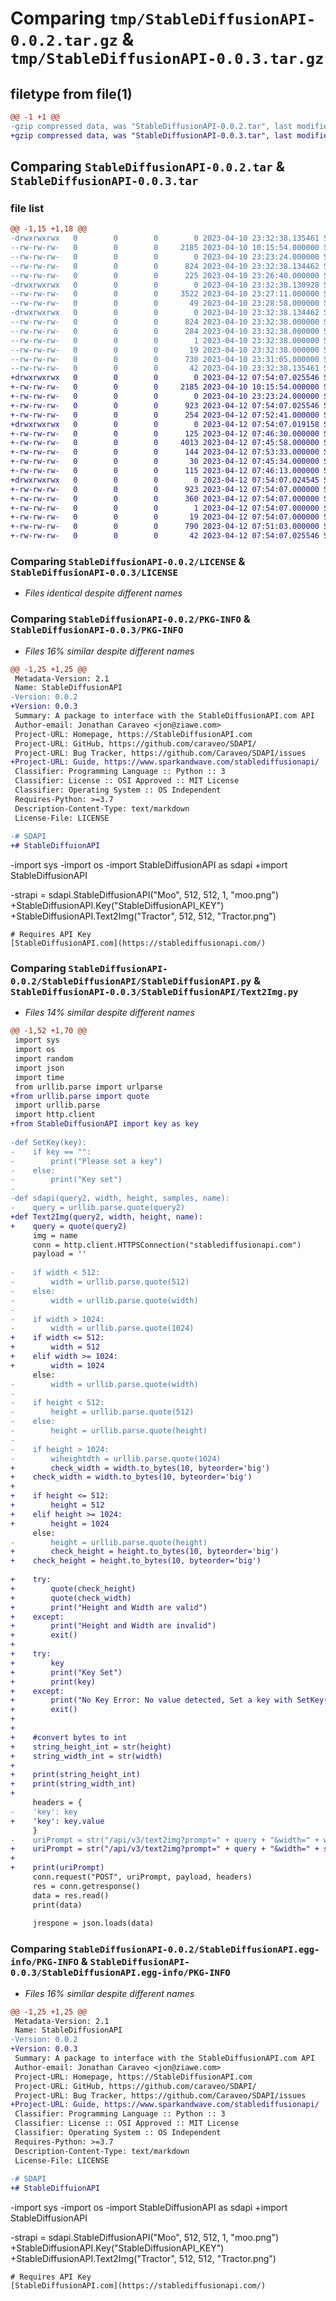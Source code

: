 # Comparing `tmp/StableDiffusionAPI-0.0.2.tar.gz` & `tmp/StableDiffusionAPI-0.0.3.tar.gz`

## filetype from file(1)

```diff
@@ -1 +1 @@
-gzip compressed data, was "StableDiffusionAPI-0.0.2.tar", last modified: Mon Apr 10 23:32:38 2023, max compression
+gzip compressed data, was "StableDiffusionAPI-0.0.3.tar", last modified: Wed Apr 12 07:54:07 2023, max compression
```

## Comparing `StableDiffusionAPI-0.0.2.tar` & `StableDiffusionAPI-0.0.3.tar`

### file list

```diff
@@ -1,15 +1,18 @@
-drwxrwxrwx   0        0        0        0 2023-04-10 23:32:38.135461 StableDiffusionAPI-0.0.2/
--rw-rw-rw-   0        0        0     2185 2023-04-10 10:15:54.000000 StableDiffusionAPI-0.0.2/LICENSE
--rw-rw-rw-   0        0        0        0 2023-04-10 23:23:24.000000 StableDiffusionAPI-0.0.2/MANIFEST.in
--rw-rw-rw-   0        0        0      824 2023-04-10 23:32:38.134462 StableDiffusionAPI-0.0.2/PKG-INFO
--rw-rw-rw-   0        0        0      225 2023-04-10 23:26:40.000000 StableDiffusionAPI-0.0.2/README.md
-drwxrwxrwx   0        0        0        0 2023-04-10 23:32:38.130928 StableDiffusionAPI-0.0.2/StableDiffusionAPI/
--rw-rw-rw-   0        0        0     3522 2023-04-10 23:27:11.000000 StableDiffusionAPI-0.0.2/StableDiffusionAPI/StableDiffusionAPI.py
--rw-rw-rw-   0        0        0       49 2023-04-10 23:28:58.000000 StableDiffusionAPI-0.0.2/StableDiffusionAPI/__init__.py
-drwxrwxrwx   0        0        0        0 2023-04-10 23:32:38.134462 StableDiffusionAPI-0.0.2/StableDiffusionAPI.egg-info/
--rw-rw-rw-   0        0        0      824 2023-04-10 23:32:38.000000 StableDiffusionAPI-0.0.2/StableDiffusionAPI.egg-info/PKG-INFO
--rw-rw-rw-   0        0        0      284 2023-04-10 23:32:38.000000 StableDiffusionAPI-0.0.2/StableDiffusionAPI.egg-info/SOURCES.txt
--rw-rw-rw-   0        0        0        1 2023-04-10 23:32:38.000000 StableDiffusionAPI-0.0.2/StableDiffusionAPI.egg-info/dependency_links.txt
--rw-rw-rw-   0        0        0       19 2023-04-10 23:32:38.000000 StableDiffusionAPI-0.0.2/StableDiffusionAPI.egg-info/top_level.txt
--rw-rw-rw-   0        0        0      730 2023-04-10 23:31:05.000000 StableDiffusionAPI-0.0.2/pyproject.toml
--rw-rw-rw-   0        0        0       42 2023-04-10 23:32:38.135461 StableDiffusionAPI-0.0.2/setup.cfg
+drwxrwxrwx   0        0        0        0 2023-04-12 07:54:07.025546 StableDiffusionAPI-0.0.3/
+-rw-rw-rw-   0        0        0     2185 2023-04-10 10:15:54.000000 StableDiffusionAPI-0.0.3/LICENSE
+-rw-rw-rw-   0        0        0        0 2023-04-10 23:23:24.000000 StableDiffusionAPI-0.0.3/MANIFEST.in
+-rw-rw-rw-   0        0        0      923 2023-04-12 07:54:07.025546 StableDiffusionAPI-0.0.3/PKG-INFO
+-rw-rw-rw-   0        0        0      254 2023-04-12 07:52:41.000000 StableDiffusionAPI-0.0.3/README.md
+drwxrwxrwx   0        0        0        0 2023-04-12 07:54:07.019158 StableDiffusionAPI-0.0.3/StableDiffusionAPI/
+-rw-rw-rw-   0        0        0      125 2023-04-12 07:46:30.000000 StableDiffusionAPI-0.0.3/StableDiffusionAPI/SetKey.py
+-rw-rw-rw-   0        0        0     4013 2023-04-12 07:45:58.000000 StableDiffusionAPI-0.0.3/StableDiffusionAPI/Text2Img.py
+-rw-rw-rw-   0        0        0      144 2023-04-12 07:53:33.000000 StableDiffusionAPI-0.0.3/StableDiffusionAPI/__init__.py
+-rw-rw-rw-   0        0        0       30 2023-04-12 07:45:34.000000 StableDiffusionAPI-0.0.3/StableDiffusionAPI/__main__.py
+-rw-rw-rw-   0        0        0      115 2023-04-12 07:46:13.000000 StableDiffusionAPI-0.0.3/StableDiffusionAPI/key.py
+drwxrwxrwx   0        0        0        0 2023-04-12 07:54:07.024545 StableDiffusionAPI-0.0.3/StableDiffusionAPI.egg-info/
+-rw-rw-rw-   0        0        0      923 2023-04-12 07:54:07.000000 StableDiffusionAPI-0.0.3/StableDiffusionAPI.egg-info/PKG-INFO
+-rw-rw-rw-   0        0        0      360 2023-04-12 07:54:07.000000 StableDiffusionAPI-0.0.3/StableDiffusionAPI.egg-info/SOURCES.txt
+-rw-rw-rw-   0        0        0        1 2023-04-12 07:54:07.000000 StableDiffusionAPI-0.0.3/StableDiffusionAPI.egg-info/dependency_links.txt
+-rw-rw-rw-   0        0        0       19 2023-04-12 07:54:07.000000 StableDiffusionAPI-0.0.3/StableDiffusionAPI.egg-info/top_level.txt
+-rw-rw-rw-   0        0        0      790 2023-04-12 07:51:03.000000 StableDiffusionAPI-0.0.3/pyproject.toml
+-rw-rw-rw-   0        0        0       42 2023-04-12 07:54:07.025546 StableDiffusionAPI-0.0.3/setup.cfg
```

### Comparing `StableDiffusionAPI-0.0.2/LICENSE` & `StableDiffusionAPI-0.0.3/LICENSE`

 * *Files identical despite different names*

### Comparing `StableDiffusionAPI-0.0.2/PKG-INFO` & `StableDiffusionAPI-0.0.3/PKG-INFO`

 * *Files 16% similar despite different names*

```diff
@@ -1,25 +1,25 @@
 Metadata-Version: 2.1
 Name: StableDiffusionAPI
-Version: 0.0.2
+Version: 0.0.3
 Summary: A package to interface with the StableDiffusionAPI.com API
 Author-email: Jonathan Caraveo <jon@ziawe.com>
 Project-URL: Homepage, https://StableDiffusionAPI.com
 Project-URL: GitHub, https://github.com/caraveo/SDAPI/
 Project-URL: Bug Tracker, https://github.com/Caraveo/SDAPI/issues
+Project-URL: Guide, https://www.sparkandwave.com/stablediffusionapi/
 Classifier: Programming Language :: Python :: 3
 Classifier: License :: OSI Approved :: MIT License
 Classifier: Operating System :: OS Independent
 Requires-Python: >=3.7
 Description-Content-Type: text/markdown
 License-File: LICENSE
 
-# SDAPI
+# StableDiffuionAPI
 ```
-import sys
-import os
-import StableDiffusionAPI as sdapi
+import StableDiffusionAPI
 
-strapi = sdapi.StableDiffusionAPI("Moo", 512, 512, 1, "moo.png")
+StableDiffusionAPI.Key("StableDiffusionAPI_KEY")
+StableDiffusionAPI.Text2Img("Tractor", 512, 512, "Tractor.png")
 ```
 # Requires API Key
 [StableDiffusionAPI.com](https://stablediffusionapi.com/)
```

### Comparing `StableDiffusionAPI-0.0.2/StableDiffusionAPI/StableDiffusionAPI.py` & `StableDiffusionAPI-0.0.3/StableDiffusionAPI/Text2Img.py`

 * *Files 14% similar despite different names*

```diff
@@ -1,52 +1,70 @@
 import sys
 import os
 import random
 import json
 import time
 from urllib.parse import urlparse
+from urllib.parse import quote
 import urllib.parse
 import http.client
+from StableDiffusionAPI import key as key
 
-def SetKey(key):
-    if key == "":
-        print("Please set a key")
-    else:
-        print("Key set")
-
-def sdapi(query2, width, height, samples, name):
-    query = urllib.parse.quote(query2)
+def Text2Img(query2, width, height, name):
+    query = quote(query2)
     img = name
     conn = http.client.HTTPSConnection("stablediffusionapi.com")
     payload = ''
 
-    if width < 512:
-        width = urllib.parse.quote(512)
-    else:
-        width = urllib.parse.quote(width)
-
-    if width > 1024:
-        width = urllib.parse.quote(1024)
+    if width <= 512:
+        width = 512
+    elif width >= 1024:
+        width = 1024
     else:
-        width = urllib.parse.quote(width)
-
-    if height < 512:
-        height = urllib.parse.quote(512)
-    else:
-        height = urllib.parse.quote(height)
-
-    if height > 1024:
-        wiheightdth = urllib.parse.quote(1024)
+        check_width = width.to_bytes(10, byteorder='big')
+    check_width = width.to_bytes(10, byteorder='big')
+    
+    if height <= 512:
+        height = 512
+    elif height >= 1024:
+        height = 1024
     else:
-        height = urllib.parse.quote(height)
+        check_height = height.to_bytes(10, byteorder='big')
+    check_height = height.to_bytes(10, byteorder='big')
 
+    try:
+        quote(check_height)
+        quote(check_width)
+        print("Height and Width are valid")
+    except:
+        print("Height and Width are invalid")
+        exit()
+
+    try:
+        key
+        print("Key Set")
+        print(key)
+    except:
+        print("No Key Error: No value detected, Set a key with SetKey()")
+        exit()
+
+
+    #convert bytes to int
+    string_height_int = str(height)
+    string_width_int = str(width)
+
+    print(string_height_int)
+    print(string_width_int)
+    
     headers = {
-    'key': key
+    'key': key.value
     }
-    uriPrompt = str("/api/v3/text2img?prompt=" + query + "&width=" + width + "&height="+ height +"&samples=1")
+    uriPrompt = str("/api/v3/text2img?prompt=" + query + "&width=" + string_width_int + "&height="+ string_height_int +"&samples=1")
+    
+    print(uriPrompt)
     conn.request("POST", uriPrompt, payload, headers)
     res = conn.getresponse()
     data = res.read()
     print(data)
 
     jrespone = json.loads(data)
```

### Comparing `StableDiffusionAPI-0.0.2/StableDiffusionAPI.egg-info/PKG-INFO` & `StableDiffusionAPI-0.0.3/StableDiffusionAPI.egg-info/PKG-INFO`

 * *Files 16% similar despite different names*

```diff
@@ -1,25 +1,25 @@
 Metadata-Version: 2.1
 Name: StableDiffusionAPI
-Version: 0.0.2
+Version: 0.0.3
 Summary: A package to interface with the StableDiffusionAPI.com API
 Author-email: Jonathan Caraveo <jon@ziawe.com>
 Project-URL: Homepage, https://StableDiffusionAPI.com
 Project-URL: GitHub, https://github.com/caraveo/SDAPI/
 Project-URL: Bug Tracker, https://github.com/Caraveo/SDAPI/issues
+Project-URL: Guide, https://www.sparkandwave.com/stablediffusionapi/
 Classifier: Programming Language :: Python :: 3
 Classifier: License :: OSI Approved :: MIT License
 Classifier: Operating System :: OS Independent
 Requires-Python: >=3.7
 Description-Content-Type: text/markdown
 License-File: LICENSE
 
-# SDAPI
+# StableDiffuionAPI
 ```
-import sys
-import os
-import StableDiffusionAPI as sdapi
+import StableDiffusionAPI
 
-strapi = sdapi.StableDiffusionAPI("Moo", 512, 512, 1, "moo.png")
+StableDiffusionAPI.Key("StableDiffusionAPI_KEY")
+StableDiffusionAPI.Text2Img("Tractor", 512, 512, "Tractor.png")
 ```
 # Requires API Key
 [StableDiffusionAPI.com](https://stablediffusionapi.com/)
```

